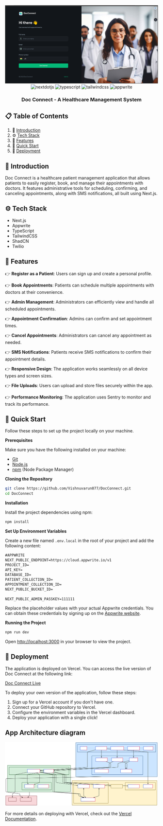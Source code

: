 <div align="center">
  <br />
    <a href="https://doc-connect-alaht.vercel.app/" target="_blank">
      <img src="https://github.com/Vishnuvarun077/DocConnect/blob/f26cc8e1293d8c3ba11c5acd56d77327614ec16b/Project_banner.png" alt="Project Banner">
    </a>
  <br />

  <div>
    <img src="https://img.shields.io/badge/-Next_JS-black?style=for-the-badge&logoColor=white&logo=nextdotjs&color=000000" alt="nextdotjs" />
    <img src="https://img.shields.io/badge/-TypeScript-black?style=for-the-badge&logoColor=white&logo=typescript&color=3178C6" alt="typescript" />
    <img src="https://img.shields.io/badge/-Tailwind_CSS-black?style=for-the-badge&logoColor=white&logo=tailwindcss&color=06B6D4" alt="tailwindcss" />
    <img src="https://img.shields.io/badge/-Appwrite-black?style=for-the-badge&logoColor=white&logo=appwrite&color=FD366E" alt="appwrite" />
  </div>

  <h3 align="center">Doc Connect - A Healthcare Management System</h3>
</div>

## 📋 <a name="table">Table of Contents</a>

1. 🤖 [Introduction](#introduction)
2. ⚙️ [Tech Stack](#tech-stack)
3. 🔋 [Features](#features)
4. 🤸 [Quick Start](#quick-start)
5. 🚀 [Deployment](#deployment)
   
## <a name="introduction">🤖 Introduction</a>

Doc Connect is a healthcare patient management application that allows patients to easily register, book, and manage their appointments with doctors. It features administrative tools for scheduling, confirming, and canceling appointments, along with SMS notifications, all built using Next.js.

## <a name="tech-stack">⚙️ Tech Stack</a>

- Next.js
- Appwrite
- TypeScript
- TailwindCSS
- ShadCN
- Twilio

## <a name="features">🔋 Features</a>

👉 **Register as a Patient**: Users can sign up and create a personal profile.

👉 **Book Appointments**: Patients can schedule multiple appointments with doctors at their convenience.

👉 **Admin Management**: Administrators can efficiently view and handle all scheduled appointments.

👉 **Appointment Confirmation**: Admins can confirm and set appointment times.

👉 **Cancel Appointments**: Administrators can cancel any appointment as needed.

👉 **SMS Notifications**: Patients receive SMS notifications to confirm their appointment details.

👉 **Responsive Design**: The application works seamlessly on all device types and screen sizes.

👉 **File Uploads**: Users can upload and store files securely within the app.

👉 **Performance Monitoring**: The application uses Sentry to monitor and track its performance.

## <a name="quick-start">🤸 Quick Start</a>

Follow these steps to set up the project locally on your machine.

**Prerequisites**

Make sure you have the following installed on your machine:

- [Git](https://git-scm.com/)
- [Node.js](https://nodejs.org/en)
- [npm](https://www.npmjs.com/) (Node Package Manager)

**Cloning the Repository**

```bash
git clone https://github.com/Vishnuvarun077/DocConnect.git
cd DocConnect
```

**Installation**

Install the project dependencies using npm:

```bash
npm install
```

**Set Up Environment Variables**

Create a new file named `.env.local` in the root of your project and add the following content:

```env
#APPWRITE
NEXT_PUBLIC_ENDPOINT=https://cloud.appwrite.io/v1
PROJECT_ID=
API_KEY=
DATABASE_ID=
PATIENT_COLLECTION_ID=
APPOINTMENT_COLLECTION_ID=
NEXT_PUBLIC_BUCKET_ID=

NEXT_PUBLIC_ADMIN_PASSKEY=111111
```

Replace the placeholder values with your actual Appwrite credentials. You can obtain these credentials by signing up on the [Appwrite website](https://appwrite.io/).

**Running the Project**

```bash
npm run dev
```

Open [http://localhost:3000](http://localhost:3000) in your browser to view the project.

## <a name="deployment">🚀 Deployment</a>

The application is deployed on Vercel. You can access the live version of Doc Connect at the following link:

[Doc Connect Live](https://doc-connect-alaht.vercel.app)

To deploy your own version of the application, follow these steps:

1. Sign up for a Vercel account if you don't have one.
2. Connect your GitHub repository to Vercel.
3. Configure the environment variables in the Vercel dashboard.
4. Deploy your application with a single click!
## App Architecture diagram
![Mermaid Chart](Docconnectapparchitecture.svg)

For more details on deploying with Vercel, check out the [Vercel Documentation](https://vercel.com/docs).
